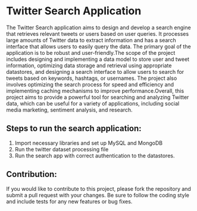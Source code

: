 # Twitter Search Application

The Twitter Search application aims to design and develop a search engine that retrieves relevant tweets or users based on user queries. It processes large amounts of Twitter data to extract information and has a search interface that allows users to easily query the data. The primary goal of the application is to be robust and user-friendly.The scope of the project includes designing and implementing a data model to store user and tweet information, optimizing data storage and retrieval using appropriate datastores, and designing a search interface to allow users to search for tweets based on keywords, hashtags, or usernames. The project also involves optimizing the search process for speed and efficiency and implementing caching mechanisms to improve performance.Overall, this project aims to provide a powerful tool for searching and analyzing Twitter data, which can be useful for a variety of applications, including social media marketing, sentiment analysis, and research.

## Steps to run the search application:

  1. Import necessary libraries and set up MySQL and MongoDB
  2. Run the twitter dataset processing file
  3. Run the search app with correct authentication to the datastores.

## Contribution:

If you would like to contribute to this project, please fork the repository and submit a pull request with your changes. Be sure to follow the coding style and include tests for any new features or bug fixes.




